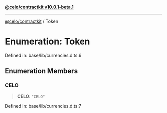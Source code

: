 [**@celo/contractkit v10.0.1-beta.1**](../README.md)

***

[@celo/contractkit](../globals.md) / Token

# Enumeration: Token

Defined in: base/lib/currencies.d.ts:6

## Enumeration Members

### CELO

> **CELO**: `"CELO"`

Defined in: base/lib/currencies.d.ts:7
